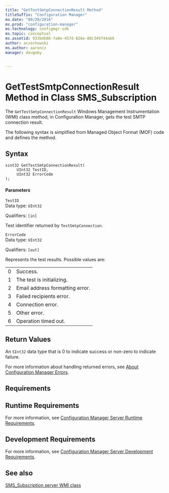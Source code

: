 ```yaml
---
title: "GetTestSmtpConnectionResult Method"
titleSuffix: "Configuration Manager"
ms.date: "09/20/2016"
ms.prod: "configuration-manager"
ms.technology: configmgr-sdk
ms.topic: conceptual
ms.assetid: 933bdb86-7a0e-457d-826e-80c349744ab6
author: aczechowski
ms.author: aaroncz
manager: dougeby


---
```

# GetTestSmtpConnectionResult Method in Class SMS_Subscription
The `GetTestSmtpConnectionResult` Windows Management Instrumentation (WMI) class method, in Configuration Manager, gets the test SMTP connection result.  

 The following syntax is simplified from Managed Object Format (MOF) code and defines the method.  

## Syntax  

```  
sint32 GetTestSmtpConnectionResult(  
     UInt32 TestID,  
     UInt32 ErrorCode  
);  
```  

#### Parameters  
 `TestID`  
 Data type: `UInt32`  

 Qualifiers: `[in]`  

 Test identifier returned by `TestSmtpConnection`.  

 `ErrorCode`  
 Data type: `UInt32`  

 Qualifiers: `[out]`  

 Represents the test results. Possible values are:  

|||  
|-|-|  
|0|Success.|  
|1|The test is initializing.|  
|2|Email address formatting error.|  
|3|Failed recipients error.|  
|4|Connection error.|  
|5|Other error.|  
|6|Operation timed out.|  

## Return Values  
 An  `SInt32` data type that is 0 to indicate success or non-zero to indicate failure.  

 For more information about handling returned errors, see [About Configuration Manager Errors](../../../../../develop/core/understand/about-configuration-manager-errors.md).  

## Requirements  

## Runtime Requirements  
 For more information, see [Configuration Manager Server Runtime Requirements](../../../../../develop/core/reqs/server-runtime-requirements.md).  

## Development Requirements  
 For more information, see [Configuration Manager Server Development Requirements](../../../../../develop/core/reqs/server-development-requirements.md).  

## See also

[SMS_Subscription server WMI class](/sccm/develop/reference/core/servers/manage/sms_subscription-server-wmi-class)
